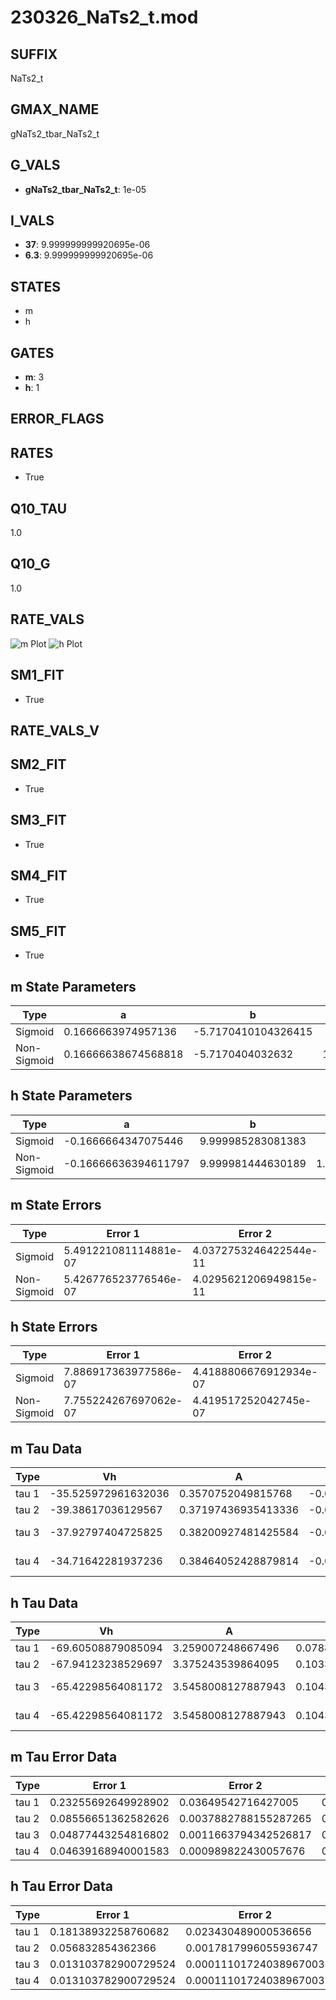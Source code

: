 # 230326_NaTs2_t.mod

## SUFFIX

NaTs2_t

## GMAX_NAME

gNaTs2_tbar_NaTs2_t

## G_VALS

- **gNaTs2_tbar_NaTs2_t**: 1e-05

## I_VALS

- **37**: 9.999999999920695e-06
- **6.3**: 9.999999999920695e-06

## STATES

- m
- h

## GATES

- **m**: 3
- **h**: 1

## ERROR_FLAGS


## RATES

- True

## Q10_TAU

1.0

## Q10_G

1.0

## RATE_VALS

![m Plot](/Users/pbozelos/Dropbox/icg-Chai-Panos/supermodels/output_markdown_files/Na/230326_NaTs2_t.mod/images/m.png)
![h Plot](/Users/pbozelos/Dropbox/icg-Chai-Panos/supermodels/output_markdown_files/Na/230326_NaTs2_t.mod/images/h.png)

## SM1_FIT

- True

## RATE_VALS_V

## SM2_FIT

- True

## SM3_FIT

- True

## SM4_FIT

- True

## SM5_FIT

- True

## m State Parameters

| Type | a | b | c | d |
| --- | --- | --- | --- | --- |
| Sigmoid | 0.1666663974957136 | -5.7170410104326415 |
| Non-Sigmoid | 0.16666638674568818 | -5.7170404032632 | 1.0000000296950766 | 2.553427252965902e-08 |

## h State Parameters

| Type | a | b | c | d |
| --- | --- | --- | --- | --- |
| Sigmoid | -0.1666664347075446 | 9.999985283081383 |
| Non-Sigmoid | -0.16666636394611797 | 9.999981444630189 | 1.0000002176830216 | -3.712946654233447e-08 |

## m State Errors

| Type | Error 1 | Error 2 | Error 3 |
| --- | --- | --- | --- |
| Sigmoid | 5.491221081114881e-07 | 4.0372753246422544e-11 | 3.4438548869892386e-07 |
| Non-Sigmoid | 5.426776523776546e-07 | 4.0295621206949815e-11 | 3.4034380652202596e-07 |

## h State Errors

| Type | Error 1 | Error 2 | Error 3 |
| --- | --- | --- | --- |
| Sigmoid | 7.886917363977586e-07 | 4.4188806676912934e-07 | 6.633588312216573e-07 |
| Non-Sigmoid | 7.755224267697062e-07 | 4.419517252042745e-07 | 6.52282288334621e-07 |

## m Tau Data

| Type | Vh | A | b1 | b2 | c1 | c2 | d1 | d2 | e1 | e2 |
| --- | --- | --- | --- | --- | --- | --- | --- | --- | --- | --- |
| tau 1 | -35.525972961632036 | 0.3570752049815768 | -0.047728034723718844 | -0.04438551648622119 |
| tau 2 | -39.38617036129567 | 0.37197436935413336 | -0.05524437957013794 | 0.0002634554504012608 | -0.07494983041987141 | -0.0007239903290808387 |
| tau 3 | -37.92797404725825 | 0.38200927481425584 | -0.06888470179069409 | 0.0006524489430609728 | -2.299963065393502e-06 | -0.08491643490790299 | -0.0013361520479059246 | -8.200911328964747e-06 |
| tau 4 | -34.71642281937236 | 0.38464052428879814 | -0.08523527762040474 | 0.0012554894073289783 | -9.501226351907648e-06 | 2.713170757758059e-08 | -0.07698728245023183 | -0.001185726233512294 | -1.0659577182679483e-05 | -4.809328485138129e-08 |

## h Tau Data

| Type | Vh | A | b1 | b2 | c1 | c2 | d1 | d2 | e1 | e2 |
| --- | --- | --- | --- | --- | --- | --- | --- | --- | --- | --- |
| tau 1 | -69.60508879085094 | 3.259007248667496 | 0.07889043617601485 | 0.033848299967541684 |
| tau 2 | -67.94123238529697 | 3.375243539864095 | 0.10330137688187349 | 0.0016021982997630867 | 0.044976887341493944 | -0.00017192252101784123 |
| tau 3 | -65.42298564081172 | 3.5458008127887943 | 0.10434369708326456 | 0.0024474737225640406 | 2.7666337574015523e-05 | 0.057733023167965004 | -0.0004432936323508661 | 1.3046964519760618e-06 |
| tau 4 | -65.42298564081172 | 3.5458008127887943 | 0.10434369708326456 | 0.0024474737225640406 | 2.7666337574015523e-05 | 0.0 | 0.057733023167965004 | -0.0004432936323508661 | 1.3046964519760618e-06 | 0.0 |

## m Tau Error Data

| Type | Error 1 | Error 2 | Error 3 |
| --- | --- | --- | --- |
| tau 1 | 0.23255692649928902 | 0.03649542716427005 | 0.10876675755984583 |
| tau 2 | 0.08556651362582626 | 0.0037882788155287265 | 0.04001941538735437 |
| tau 3 | 0.04877443254816802 | 0.0011663794342526817 | 0.02281177757181041 |
| tau 4 | 0.04639168940001583 | 0.000989822430057676 | 0.021697369799813807 |

## h Tau Error Data

| Type | Error 1 | Error 2 | Error 3 |
| --- | --- | --- | --- |
| tau 1 | 0.18138932258760682 | 0.023430489000536656 | 0.09784814265062317 |
| tau 2 | 0.056832854362366 | 0.0017817996055936747 | 0.03065775405939372 |
| tau 3 | 0.013103782900729524 | 0.00011101724038967003 | 0.0070686675502308885 |
| tau 4 | 0.013103782900729524 | 0.00011101724038967003 | 0.0070686675502308885 |

